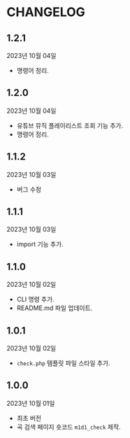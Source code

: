 # CHANGELOG

## 1.2.1

2023년 10월 04일

- 명령어 정리.

## 1.2.0

2023년 10월 04일

- 유튜브 뮤직 플레이리스트 조회 기능 추가.
- 명령어 정리.

## 1.1.2

2023년 10월 03일

- 버그 수정

## 1.1.1

2023년 10월 03일

- import 기능 추가.

## 1.1.0

2023년 10월 02일

- CLI 명령 추가.
- README.md 파일 업데이트.

## 1.0.1

2023년 10월 02일

- `check.php` 템플릿 파일 스타일 추가.

## 1.0.0

2023년 10월 01일

- 최초 버전
- 곡 검색 페이지 숏코드 `m1d1_check` 제작.
